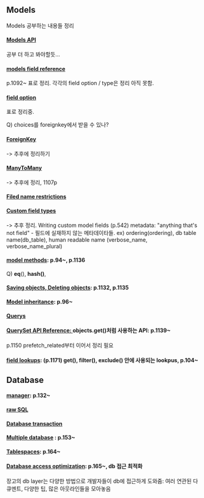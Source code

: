 ## Models

Models 공부하는 내용들 정리

#### [Models API](https://github.com/bartkim0426/django-document/blob/master/models/models%20API.md)

공부 더 하고 봐야할듯...

#### [models field reference](https://github.com/bartkim0426/django-document/blob/master/models/model%20field%20reference.md)

p.1092~ 표로 정리. 각각의 field option / type은 정리 아직 못함.

#### [field option](https://github.com/bartkim0426/django-document/blob/master/models/field%20lookups.markdown)

표로 정리중. 

Q) choices를 foreignkey에서 받을 수 있나? 

#### [ForeignKey](https://github.com/bartkim0426/django-document/blob/master/models/ForeignKey.md)

-> 추후에 정리하기

#### [ManyToMany]()

-> 추후에 정리, 1107p

#### [Filed name restrictions]()

#### [Custom field types]()

-> 추후 정리. Writing custom model fields (p.542)
metadata: "anything that's not  field" - 필드에 실재하지 않는 메타데이타들.
ex) ordering(ordering), db table name(db_table), human readable name (verbose_name, verbose_name_plural)

#### [model methods](https://github.com/bartkim0426/django-document/blob/master/models/model%20method.md): p.94~, p.1136

Q) __eq__(), __hash()__,

#### [Saving objects, Deleting objects](): p.1132, p.1135

#### [Model inheritance](): p.96~

#### [Querys](https://github.com/bartkim0426/django-document/blob/master/models/querys.md)

#### [QuerySet API Reference: ](https://github.com/bartkim0426/django-document/blob/master/models/Queryset%20API%20Reference.markdown) objects.get()처럼 사용하는 API: p.1139~ 

p.1150 prefetch_related부터 이어서 정리 필요

#### [field lookups](https://github.com/bartkim0426/django-document/blob/master/models/field%20lookups.markdown): (p.1171) get(), filter(), exclude() 안에 사용되는 lookpus, p.104~

## Database
#### [manager](https://github.com/bartkim0426/django-document/blob/master/models/manager.md): p.132~

#### [raw SQL](https://github.com/bartkim0426/django-document/blob/master/models/SQL.md)

#### [Database transaction](https://github.com/bartkim0426/django-document/blob/master/models/Database%20transactions.md)

#### [Multiple database](https://github.com/bartkim0426/django-document/blob/master/models/Multiple%20database.md) : p.153~

#### [Tablespaces](): p.164~

#### [Database access optimization](): p.165~, db 접근 최적화

장고의 db layer는 다양한 방법으로 개발자들이 db에 접근하게 도와줌: 여러 연관된 다큐멘트, 다양한 팁, 많은 아웃라인들을 모아놓음

#### 